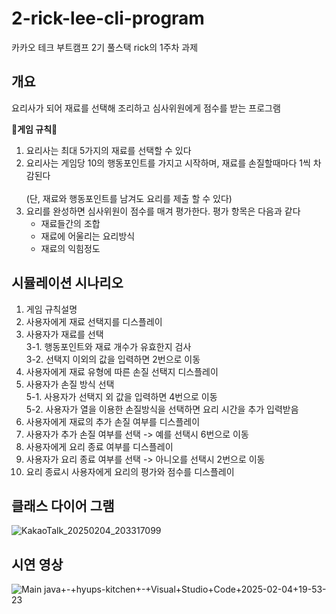 # 2-rick-lee-cli-program
카카오 테크 부트캠프 2기 풀스택 rick의 1주차 과제


## 개요
요리사가 되어 재료를 선택해 조리하고 심사위원에게 점수를 받는 프로그램<br/>

  📜**게임 규칙**📜<br/>
  1. 요리사는 최대 5가지의 재료를 선택할 수 있다<br/>
  2. 요리사는 게임당 10의 행동포인트를 가지고 시작하며, 재료를 손질할때마다 1씩 차감된다<br/>   
      (단, 재료와 행동포인트를 남겨도 요리를 제출 할 수 있다)<br/>
  3. 요리를 완성하면 심사위원이 점수를 매겨 평가한다. 평가 항목은 다음과 같다<br/>
      - 재료들간의 조합<br/>
      - 재료에 어울리는 요리방식<br/>
      - 재료의 익힘정도<br/>


## 시뮬레이션 시나리오
1. 게임 규칙설명<br/>
2. 사용자에게 재료 선택지를 디스플레이<br/>
3. 사용자가 재료를 선택<br/>
   3-1. 행동포인트와 재료 개수가 유효한지 검사<br/>
   3-2. 선택지 이외의 값을 입력하면 2번으로 이동<br/>
5. 사용자에게 재료 유형에 따른 손질 선택지 디스플레이<br/>
6. 사용자가 손질 방식 선택<br/>
     5-1. 사용자가 선택지 외 값을 입력하면 4번으로 이동<br/>
     5-2. 사용자가 열을 이용한 손질방식을 선택하면 요리 시간을 추가 입력받음<br/>
7. 사용자에게 재료의 추가 손질 여부를 디스플레이<br/>
8. 사용자가 추가 손질 여부를 선택 -> 예를 선택시 6번으로 이동<br/>
9. 사용자에게 요리 종료 여부를 디스플레이<br/>
10. 사용자가 요리 종료 여부를 선택 -> 아니오를 선택시 2번으로 이동<br/>
11. 요리 종료시 사용자에게 요리의 평가와 점수를 디스플레이<br/>


## 클래스 다이어 그램
![KakaoTalk_20250204_203317099](https://github.com/user-attachments/assets/061009ab-9ba7-4222-9405-4e2ca2c87501)


## 시연 영상
![Main java+-+hyups-kitchen+-+Visual+Studio+Code+2025-02-04+19-53-23](https://github.com/user-attachments/assets/3b8e7ddc-6671-41a0-ae60-1289e1faf7d0)
